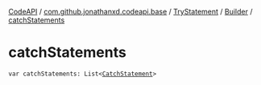 [CodeAPI](../../../index.md) / [com.github.jonathanxd.codeapi.base](../../index.md) / [TryStatement](../index.md) / [Builder](index.md) / [catchStatements](.)

# catchStatements

`var catchStatements: List<`[`CatchStatement`](../../-catch-statement/index.md)`>`